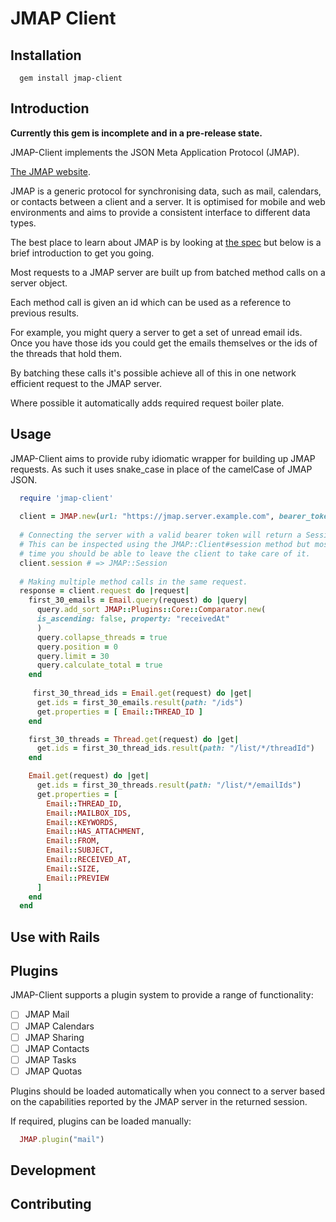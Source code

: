 # JMAP Client

## Installation

```shell
  gem install jmap-client
```

## Introduction

**Currently this gem is incomplete and in a pre-release state.**

JMAP-Client implements the JSON Meta Application Protocol (JMAP).

[The JMAP website](https://jmap.io).

JMAP is a generic protocol for synchronising data, such as mail, calendars, or
contacts between a client and a server. It is optimised for mobile and web
environments and aims to provide a consistent interface to different data
types.

The best place to learn about JMAP is by looking at [the spec](https://jmap.io/spec-core.html)
but below is a brief introduction to get you going.

Most requests to a JMAP server are built up from batched method calls on
a server object.

Each method call is given an id which can be used as a reference to previous
results.

For example, you might query a server to get a set of unread email ids.  Once
you have those ids you could get the emails themselves or the ids of the
threads that hold them.

By batching these calls it's possible achieve all of this in one network
efficient request to the JMAP server.

Where possible it automatically adds required request boiler plate.

## Usage

JMAP-Client aims to provide ruby idiomatic wrapper for building up JMAP requests.
As such it uses snake_case in place of the camelCase of JMAP JSON.

```ruby
  require 'jmap-client'
  
  client = JMAP.new(url: "https://jmap.server.example.com", bearer_token: "API-TOKEN-GENERATED-BY-SERVER")
  
  # Connecting the server with a valid bearer token will return a Session object.
  # This can be inspected using the JMAP::Client#session method but most of the
  # time you should be able to leave the client to take care of it.
  client.session # => JMAP::Session
  
  # Making multiple method calls in the same request.
  response = client.request do |request|
    first_30_emails = Email.query(request) do |query|
      query.add_sort JMAP::Plugins::Core::Comparator.new(
      is_ascending: false, property: "receivedAt"
      )
      query.collapse_threads = true
      query.position = 0
      query.limit = 30
      query.calculate_total = true
    end
    
     first_30_thread_ids = Email.get(request) do |get|
      get.ids = first_30_emails.result(path: "/ids")
      get.properties = [ Email::THREAD_ID ]
    end

    first_30_threads = Thread.get(request) do |get|
      get.ids = first_30_thread_ids.result(path: "/list/*/threadId")
    end

    Email.get(request) do |get|
      get.ids = first_30_threads.result(path: "/list/*/emailIds")
      get.properties = [
        Email::THREAD_ID,
        Email::MAILBOX_IDS,
        Email::KEYWORDS,
        Email::HAS_ATTACHMENT,
        Email::FROM,
        Email::SUBJECT,
        Email::RECEIVED_AT,
        Email::SIZE,
        Email::PREVIEW
      ]
    end
  end
```

## Use with Rails

## Plugins
JMAP-Client supports a plugin system to provide a range of functionality:

  * [ ] JMAP Mail
  * [ ] JMAP Calendars
  * [ ] JMAP Sharing
  * [ ] JMAP Contacts
  * [ ] JMAP Tasks
  * [ ] JMAP Quotas

Plugins should be loaded automatically when you connect to a server based on
the capabilities reported by the JMAP server in the returned session.

If required, plugins can be loaded manually:

```ruby
  JMAP.plugin("mail")
```

## Development

## Contributing
